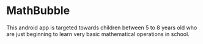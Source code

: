 # MathBubble


This android app is targeted towards children between 5 to 8 years old who are just beginning to learn very basic mathematical operations in school. 

